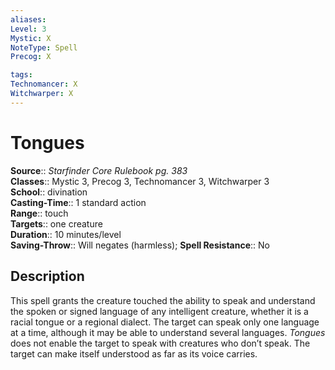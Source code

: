 ```yaml
---
aliases: 
Level: 3
Mystic: X
NoteType: Spell
Precog: X

tags: 
Technomancer: X
Witchwarper: X
---
```


# Tongues

**Source**:: _Starfinder Core Rulebook pg. 383_  
**Classes**:: Mystic 3, Precog 3, Technomancer 3, Witchwarper 3  
**School**:: divination  
**Casting-Time**:: 1 standard action  
**Range**:: touch  
**Targets**:: one creature  
**Duration**:: 10 minutes/level  
**Saving-Throw**:: Will negates (harmless);
**Spell Resistance**:: No

## Description

This spell grants the creature touched the ability to speak and understand the spoken or signed language of any intelligent creature, whether it is a racial tongue or a regional dialect. The target can speak only one language at a time, although it may be able to understand several languages. _Tongues_ does not enable the target to speak with creatures who don’t speak. The target can make itself understood as far as its voice carries.
